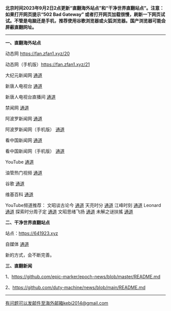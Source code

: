 **北京时间2023年9月2日2点更新“直翻海外站点”和“干净世界直翻站点”。注意：如果打开网页提示“502 Bad Gateway” 或者打开网页加载很慢，刷新一下网页试试。不管是电脑还是手机，推荐使用谷歌浏览器或火狐浏览器。国产浏览器可能会屏蔽直翻网址。**

***

**一、直翻海外站点**

动态网 https://fan.zfan1.xyz/20 

动态网（手机版）https://fan.zfan1.xyz/21

大纪元新闻网 [通道](https://fan.zfan1.xyz/90) 

新唐人电视台 [通道](https://fan.zfan1.xyz/4) 

新唐人电视台直播间 [通道](https://fan.zfan1.xyz/44) 

禁闻网 [通道](https://fan.zfan1.xyz/3) 

阿波罗新闻网 [通道](https://fan.zfan1.xyz/7) 

阿波罗新闻网（手机版） [通道](https://fan.zfan1.xyz/53) 

看中国新闻网 [通道](https://fan.zfan1.xyz/26) 

看中国新闻网（手机版） [通道](https://fan.zfan1.xyz/54) 

YouTube [通道](https://fan.zfan1.xyz/45) 

油管热门视频 [通道](https://fan.zfan1.xyz/55) 

谷歌 [通道](https://fan.zfan1.xyz/62) 

维基百科 [通道](https://fan.zfan1.xyz/63) 

YouTube频道推荐： 文昭谈古论今 [通道](https://fan.zfan1.xyz/46)  天亮时分 [通道](https://fan.zfan1.xyz/47)  江峰时刻 [通道](https://fan.zfan1.xyz/48)  Leonard [通道](https://fan.zfan1.xyz/49)  探索时分周子定 [通道](https://fan.zfan1.xyz/50) 文昭思绪飞扬 [通道](https://fan.zfan1.xyz/51) 未解之谜扶搖 [通道](https://fan.zfan1.xyz/52) 

**二、干净世界直翻站点**

站点：https://641923.xyz 

自媒体 [通道](https://641923.xyz/zh-CN?tab=cat19)

新的方式，会不断完善。

**三、直翻新闻**

1、https://github.com/epic-marker/epoch-news/blob/master/README.md

2、https://github.com/duty-machine/news/blob/main/README.md

***


有问题可以发邮件至海外邮箱kebi2014@gmail.com